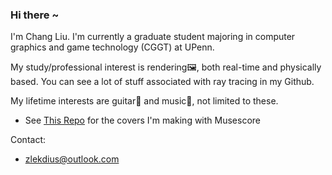 ### Hi there ~

I'm Chang Liu. I'm currently a graduate student majoring in computer graphics and game technology (CGGT) at UPenn.

My study/professional interest is rendering🖼️, both real-time and physically based. You can see a lot of stuff associated with ray tracing in my Github.



My lifetime interests are guitar🎸 and music🎻, not limited to these.
- See [This Repo](https://github.com/HummaWhite/MuseCovers) for the covers I'm making with Musescore


Contact:
- [zlekdius@outlook.com](zlekdius@outlook.com)
